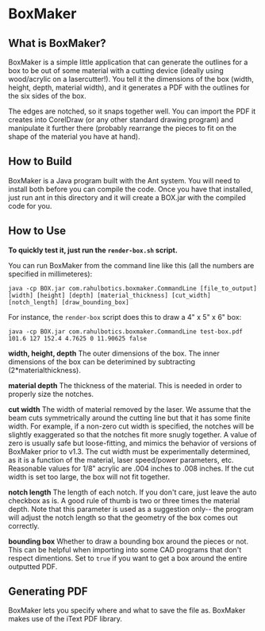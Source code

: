 BoxMaker========What is BoxMaker?-----------------BoxMaker is a simple little application that can generate the outlines for a box to be out of some material with a cutting device (ideally using wood/acrylic on a lasercutter!).  You tell it the dimensions of the box (width, height, depth, material width), and it generates a PDF with the outlines for the six sides of the box.The edges are notched, so it snaps together well.  You can import the PDF it creates into CorelDraw (or any other standard drawing program) and manipulate it further there (probably rearrange the pieces to fit on the shape of the material you have at hand).How to Build------------BoxMaker is a Java program built with the Ant system.  You will need to install both before you can compile the code.  Once you have that installed, just run ant in this directory and it will create a BOX.jar with the compiled code for you.How to Use----------**To quickly test it, just run the `render-box.sh` script.**You can run BoxMaker from the command line like this (all the numbers are specified in millimeteres):```java -cp BOX.jar com.rahulbotics.boxmaker.CommandLine [file_to_output] [width] [height] [depth] [material_thickness] [cut_width] [notch_length] [draw_bounding_box]```For instance, the `render-box` script does this to draw a 4" x 5" x 6" box:```java -cp BOX.jar com.rahulbotics.boxmaker.CommandLine test-box.pdf 101.6 127 152.4 4.7625 0 11.90625 false```**width, height, depth**The outer dimensions of the box. The inner dimensions of the box can be deterimined by subtracting (2*materialthickness).**material depth**The thickness of the material. This is needed in order to properly size the notches.    **cut width**The width of material removed by the laser. We assume that the beam cuts symmetrically around the cutting line but that it has some finite width. For example, if a non-zero cut width is specified, the notches will be slightly exaggerated so that the notches fit more snugly together. A value of zero is usually safe but loose-fitting, and mimics the behavior of versions of BoxMaker prior to v1.3. The cut width must be experimentally determined, as it is a function of the material, laser speed/power parameters, etc. Reasonable values for 1/8" acrylic are .004 inches to .008 inches. If the cut width is set too large, the box will not fit together.**notch length**The length of each notch. If you don't care, just leave the auto checkbox as is.  A good rule of thumb is two or three times the material depth. Note that this parameter is used as a suggestion only-- the program will adjust the notch length so that the geometry of the box comes out correctly.**bounding box**Whether to draw a bounding box around the pieces or not.  This can be helpful when importing into some CAD programs that don't respect dimentions.  Set to `true` if you want to get a box around the entire outputted PDF.Generating PDF--------------BoxMaker lets you specify where and what to save the file as. BoxMaker makes use of the iText PDF library.